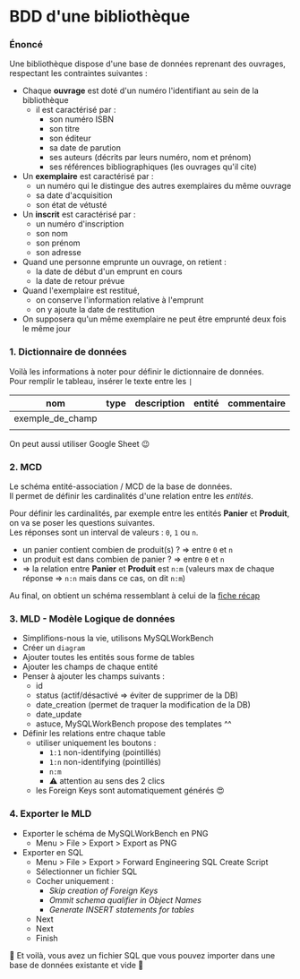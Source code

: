 # BDD d'une bibliothèque

### Énoncé

Une bibliothèque dispose d'une base de données reprenant des ouvrages, respectant les contraintes suivantes :

- Chaque **ouvrage** est doté d'un numéro l'identifiant au sein de la bibliothèque
  - il est caractérisé par :
    - son numéro ISBN
    - son titre
    - son éditeur
    - sa date de parution
    - ses auteurs (décrits par leurs numéro, nom et prénom)
    - ses références bibliographiques (les ouvrages qu'il cite)
- Un **exemplaire** est caractérisé par :
  - un numéro qui le distingue des autres exemplaires du même ouvrage
  - sa date d'acquisition
  - son état de vétusté
- Un **inscrit** est caractérisé par :
  - un numéro d'inscription
  - son nom
  - son prénom
  - son adresse
- Quand une personne emprunte un ouvrage, on retient :
  - la date de début d'un emprunt en cours
  - la date de retour prévue
- Quand l'exemplaire est restitué,
  - on conserve l'information relative à l'emprunt
  - on y ajoute la date de restitution
- On supposera qu'un même exemplaire ne peut être emprunté deux fois le même jour


### 1. Dictionnaire de données

Voilà les informations à noter pour définir le dictionnaire de données.  
Pour remplir le tableau, insérer le texte entre les `|`

| nom | type | description | entité | commentaire |
|-----|------|-------------|--------|-------------|
| exemple_de_champ |  |  |  |  |
|  |  |  |  |  |

On peut aussi utiliser Google Sheet :wink:

### 2. MCD

Le schéma entité-association / MCD de la base de données.  
Il permet de définir les cardinalités d'une relation entre les _entités_.

Pour définir les cardinalités, par exemple entre les entités **Panier** et **Produit**, on va se poser les questions suivantes.  
Les réponses sont un interval de valeurs : `0`, `1` ou `n`.

- un panier contient combien de produit(s) ? => entre `0` et `n`
- un produit est dans combien de panier ? => entre `0` et `n`
- => la relation entre **Panier** et **Produit** est `n:m` (valeurs max de chaque réponse => `n:n` mais dans ce cas, on dit `n:m`)

Au final, on obtient un schéma ressemblant à celui de la [fiche récap](https://github.com/O-clock-Alumnis/fiches-recap/blob/master/gestion-projet/conception-bd.md#3mod%C3%A8le-conceptuel-des-donn%C3%A9es--sch%C3%A9ma-entit%C3%A9-association)

### 3. MLD - Modèle Logique de données

- Simplifions-nous la vie, utilisons MySQLWorkBench
- Créer un `diagram`
- Ajouter toutes les entités sous forme de tables
- Ajouter les champs de chaque entité
- Penser à ajouter les champs suivants :
  - id
  - status (actif/désactivé => éviter de supprimer de la DB)
  - date_creation (permet de traquer la modification de la DB)
  - date_update
  - astuce, MySQLWorkBench propose des templates ^^
- Définir les relations entre chaque table
  - utiliser uniquement les boutons :
    - `1:1` non-identifying (pointillés)
    - `1:n` non-identifying (pointillés)
    - `n:m`
    - :warning: attention au sens des 2 clics
  - les Foreign Keys sont automatiquement générés :heart_eyes:

### 4. Exporter le MLD

- Exporter le schéma de MySQLWorkBench en PNG
  - Menu > File > Export > Export as PNG
- Exporter en SQL
  - Menu > File > Export > Forward Engineering SQL Create Script
  - Sélectionner un fichier SQL
  - Cocher uniquement :
    - _Skip creation of Foreign Keys_
    - _Ommit schema qualifier in Object Names_
    - _Generate INSERT statements for tables_
  - Next
  - Next
  - Finish

:tada: Et voilà, vous avez un fichier SQL que vous pouvez importer dans une base de données existante et vide :tada:
